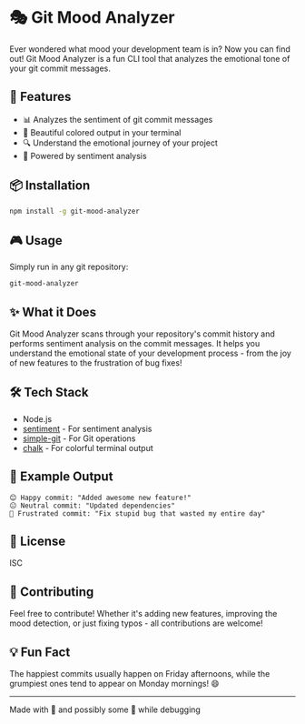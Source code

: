 # 🎭 Git Mood Analyzer

Ever wondered what mood your development team is in? Now you can find out! Git Mood Analyzer is a fun CLI tool that analyzes the emotional tone of your git commit messages.

## 🚀 Features

- 📊 Analyzes the sentiment of git commit messages
- 🎨 Beautiful colored output in your terminal
- 🔍 Understand the emotional journey of your project
- 🤖 Powered by sentiment analysis

## 📦 Installation

```bash
npm install -g git-mood-analyzer
```

## 🎮 Usage

Simply run in any git repository:

```bash
git-mood-analyzer
```

## ✨ What it Does

Git Mood Analyzer scans through your repository's commit history and performs sentiment analysis on the commit messages. It helps you understand the emotional state of your development process - from the joy of new features to the frustration of bug fixes! 

## 🛠️ Tech Stack

- Node.js
- [sentiment](https://www.npmjs.com/package/sentiment) - For sentiment analysis
- [simple-git](https://www.npmjs.com/package/simple-git) - For Git operations
- [chalk](https://www.npmjs.com/package/chalk) - For colorful terminal output

## 📝 Example Output

```
😊 Happy commit: "Added awesome new feature!"
😐 Neutral commit: "Updated dependencies"
😤 Frustrated commit: "Fix stupid bug that wasted my entire day"
```

## 📄 License

ISC

## 🤝 Contributing

Feel free to contribute! Whether it's adding new features, improving the mood detection, or just fixing typos - all contributions are welcome!

## 💡 Fun Fact

The happiest commits usually happen on Friday afternoons, while the grumpiest ones tend to appear on Monday mornings! 😄

---

Made with 💖 and possibly some 😤 while debugging
